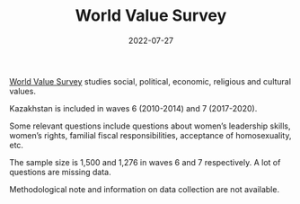 ﻿---
title: "World Value Survey"
linkTitle: "World Value Survey"
contributor: ["Aizada Arystanbek"]
date: 2022-07-27
countries: ["Kazakhstan"]
category: ["INGO"]
tags: ["population", "health", "legal rights"]
date_start: [2010]
date_end: [2020]
data_type: ["survey", "quantitative"] 
language: ["English"]
description: 
  Survey of social, political, economic, religious and cultural values across different communities.
---

[World Value Survey](https://www.worldvaluessurvey.org/WVSOnline.jsp) studies social, political, economic, religious and cultural values. 

Kazakhstan is included in waves 6 (2010-2014) and 7 (2017-2020). 

Some relevant questions include questions about women’s leadership skills, women’s rights, familial fiscal responsibilities, acceptance of homosexuality, etc. 

The sample size is 1,500 and 1,276 in waves 6 and 7 respectively. A lot of questions are missing data. 

Methodological note and information on data collection are not available.
